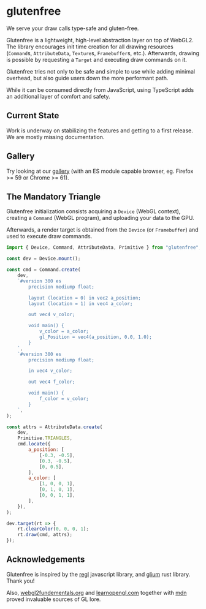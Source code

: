 # glutenfree

We serve your draw calls type-safe and gluten-free.

Glutenfree is a lightweight, high-level abstraction layer on top of WebGL2. The
library encourages init time creation for all drawing resources
(`Command`s, `AttributeData`, `Texture`s, `Framebuffer`s, etc.). Afterwards,
drawing is possible by requesting a `Target` and executing draw commands on it.

Glutenfree tries not only to be safe and simple to use while adding minimal
overhead, but also guide users down the more performant path.

While it can be consumed directly from JavaScript, using TypeScript adds an
additional layer of comfort and safety.

## Current State

Work is underway on stabilizing the features and getting to a first release.
We are mostly missing documentation.

## Gallery

Try looking at our [gallery](https://yanchith.github.io/glutenfree/)
(with an ES module capable browser, eg. Firefox >= 59 or Chrome >= 61).

## The Mandatory Triangle

Glutenfree initialization consists acquiring a `Device` (WebGL context),
creating a `Command` (WebGL program), and uploading your data to the GPU.

Afterwards, a render target is obtained from the `Device` (or `Framebuffer`)
and used to execute draw commands.

```javascript
import { Device, Command, AttributeData, Primitive } from "glutenfree";

const dev = Device.mount();

const cmd = Command.create(
    dev,
    `#version 300 es
        precision mediump float;

        layout (location = 0) in vec2 a_position;
        layout (location = 1) in vec4 a_color;

        out vec4 v_color;

        void main() {
            v_color = a_color;
            gl_Position = vec4(a_position, 0.0, 1.0);
        }
    `,
    `#version 300 es
        precision mediump float;

        in vec4 v_color;

        out vec4 f_color;

        void main() {
            f_color = v_color;
        }
    `,
);

const attrs = AttributeData.create(
    dev,
    Primitive.TRIANGLES,
    cmd.locate({
        a_position: [
            [-0.3, -0.5],
            [0.3, -0.5],
            [0, 0.5],
        ],
        a_color: [
            [1, 0, 0, 1],
            [0, 1, 0, 1],
            [0, 0, 1, 1],
        ],
    }),
);

dev.target(rt => {
    rt.clearColor(0, 0, 0, 1);
    rt.draw(cmd, attrs);
});

```

## Acknowledgements

Glutenfree is inspired by the [regl](http://regl.party) javascript library, and
[glium](https://github.com/glium/glium) rust library. Thank you!

Also, [webgl2fundementals.org](https://webgl2fundamentals.org/) and
[learnopengl.com](https://learnopengl.com/) together with
[mdn](https://developer.mozilla.org/en-US/docs/Web/API/WebGL_API) proved
invaluable sources of GL lore.
